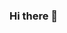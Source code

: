 ### Hi there 👋

<!--
**climbamnt/climbamnt** is a ✨ _special_ ✨ repository because its `README.md` (this file) appears on your GitHub profile.

Here are some ideas to get you started:

- 🔭 I’m currently working on at lot of stuff... Azure/Databricks... just a whole lot of stuff
- 🌱 I’m currently learning GitHub... hello!
-->
